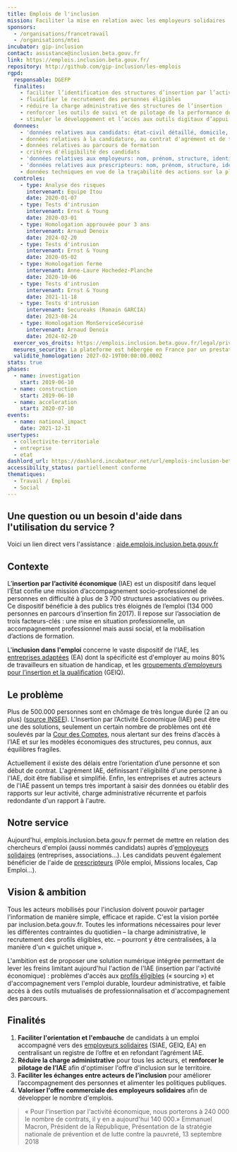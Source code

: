 ```yaml
---
title: Emplois de l'inclusion
mission: Faciliter la mise en relation avec les employeurs solidaires
sponsors:
  - /organisations/francetravail
  - /organisations/mtei
incubator: gip-inclusion
contact: assistance@inclusion.beta.gouv.fr
link: https://emplois.inclusion.beta.gouv.fr/
repository: http://github.com/gip-inclusion/les-emplois
rgpd:
  responsable: DGEFP
  finalites:
    - faciliter l’identification des structures d’insertion par l’activité économique
    - fluidifier le recrutement des personnes éligibles
    - réduire la charge administrative des structures de l’insertion
    - renforcer les outils de suivi et de pilotage de la performance des structures d’insertion
    - stimuler le développement et l’accès aux outils digitaux d’appui aux parcours d’insertion
  donnees:
    - 'données relatives aux candidats: état-civil détaillé, domicile, téléphone, courriel'
    - données relatives à la candidature, au contrat d'agrément et de travail
    - données relatives au parcours de formation
    - critères d'éligibilité des candidats
    - 'données relatives aux employeurs: nom, prénom, structure, identifiants professionnels'
    - 'données relatives aux prescripteurs: nom, prénom, structure, identifiants professionnels'
    - données techniques en vue de la traçabilité des actions sur la plateforme
  controles:
    - type: Analyse des risques
      intervenant: Equipe Itou
      date: 2020-01-07
    - type: Tests d'intrusion
      intervenant: Ernst & Young
      date: 2020-03-01
    - type: Homologation approuvée pour 3 ans
      intervenant: Arnaud Denoix
      date: 2024-02-20
    - type: Tests d'intrusion
      intervenant: Ernst & Young
      date: 2020-05-02
    - type: Homologation ferme
      intervenant: Anne-Laure Hochedez-Planche
      date: 2020-10-06
    - type: Tests d'intrusion
      intervenant: Ernst & Young
      date: 2021-11-18
    - type: Tests d'intrusion
      intervenant: Secureaks (Romain GARCIA)
      date: 2023-08-24
    - type: Homologation MonServiceSécurisé
      intervenant: Arnaud Denoix
      date: 2024-02-20
  exercer_vos_droits: https://emplois.inclusion.beta.gouv.fr/legal/privacy/#quels-droits-avez-vous-
  mesures_securite: La plateforme est hébergée en France par un prestataire certifié ISO.
  validite_homologation: 2027-02-19T00:00:00.000Z
stats: true
phases:
  - name: investigation
    start: 2019-06-10
  - name: construction
    start: 2019-06-10
  - name: acceleration
    start: 2020-07-10
events:
  - name: national_impact
    date: 2021-12-31
usertypes:
  - collectivite-territoriale
  - entreprise
  - etat
dashlord_url: https://dashlord.incubateur.net/url/emplois-inclusion-beta-gouv-fr/
accessibility_status: partiellement conforme
thematiques:
  - Travail / Emploi
  - Social
---
```

## Une question ou un besoin d'aide dans l'utilisation du service ?
Voici un lien direct vers l'assistance : [aide.emplois.inclusion.beta.gouv.fr](https://aide.emplois.inclusion.beta.gouv.fr/)

## Contexte

L’**insertion par l’activité économique** (IAE) est un dispositif dans lequel l’État
confie une mission d’accompagnement socio-professionnel de personnes en difficulté à plus de 3 700 structures associatives ou privées. Ce dispositif bénéficie à des publics très éloignés de l’emploi (134 000 personnes en parcours d’insertion fin 2017). Il repose sur l’association de trois facteurs-clés : une mise en situation professionnelle, un accompagnement professionnel mais aussi social, et la mobilisation d’actions de formation.

L'**inclusion dans l'emploi** concerne le vaste dispositif de l'IAE, les [entreprises adaptées](https://travail-emploi.gouv.fr/emploi/emploi-et-handicap/article/emploi-et-handicap-les-entreprises-adaptees-ea) (EA) dont la spécificité est d'employer au moins 80% de travailleurs en situation de handicap, et les [groupements d’employeurs pour l’insertion et la qualification](https://travail-emploi.gouv.fr/emploi/insertion-activite-economique/article/groupements-d-employeurs-pour-l-insertion-et-la-qualification-geiq) (GEIQ).

## Le problème

Plus de 500.000 personnes sont en chômage de très longue durée (2 an ou plus) ([source INSEE](https://www.insee.fr/fr/statistiques/2417491#tableau-figure1)). L'Insertion par l’Activité Economique (IAE) peut être une des solutions, seulement un certain nombre de problèmes ont été soulevés par la [Cour des Comptes](https://www.ccomptes.fr/system/files/2019-01/20190115-rapport-insertion-chomeurs.pdf), nous alertant sur des freins d’accès à l’IAE et sur les modèles économiques des structures, peu connus, aux équilibres fragiles.

Actuellement il existe des délais entre l’orientation d’une personne et son début de contrat. L'agrément IAE, définissant l'éligibilité d'une personne à l'IAE, doit être fiabilisé et simplifié. Enfin, les entreprises et autres acteurs de l'IAE passent un temps très important à saisir des données ou établir des rapports sur leur activité, charge administrative récurrente et parfois redondante d'un rapport à l'autre.

## Notre service

Aujourd'hui, emplois.inclusion.beta.gouv.fr permet de mettre en relation des chercheurs d'emploi (aussi nommés candidats) auprès d'[employeurs solidaires](https://doc.inclusion.beta.gouv.fr/pourquoi-cette-plateforme/les-acteurs/employeurs-solidaires) (entreprises, associations...). Les candidats peuvent également bénéficier de l'aide de [prescripteurs](https://doc.inclusion.beta.gouv.fr/pourquoi-cette-plateforme/les-acteurs/prescripteurs-habilites) (Pôle emploi, Missions locales, Cap Emploi...).

## Vision & ambition

Tous les acteurs mobilisés pour l'inclusion doivent pouvoir partager l'information de manière simple, efficace et rapide. C'est la vision portée par inclusion.beta.gouv.fr. Toutes les informations nécessaires pour lever les différentes contraintes du quotidien – la charge administrative, le recrutement des profils éligibles, etc. – pourront y être centralisées, à la manière d'un « guichet unique ».

L'ambition est de proposer une solution numérique intégrée permettant de lever les freins limitant aujourd'hui l'action de l'IAE (insertion par l'activité économique) : problèmes d'accès aux [profils éligibles](https://doc.inclusion.beta.gouv.fr/pourquoi-cette-plateforme/les-acteurs/qui-peut-beneficier-des-contrats-dinsertion-par-lactivite-economique) (« sourcing ») et d'accompagnement vers l'emploi durable, lourdeur administrative, et faible accès à des outils mutualisés de professionnalisation et d'accompagnement des parcours.

## Finalités

1. **Faciliter l'orientation et l'embauche** de candidats à un emploi accompagné vers des [employeurs solidaires](https://doc.inclusion.beta.gouv.fr/presentation/employeurs-solidaires) (SIAE, GEIQ, EA) en centralisant un registre de l’offre et en refondant l’agrément IAE.
2. **Réduire la charge administrative** pour tous les acteurs, et **renforcer le pilotage de l’IAE** afin d'optimiser l'offre d'inclusion sur le territoire.
3. **Faciliter les échanges entre acteurs de l’inclusion** pour améliorer l’accompagnement des personnes et alimenter les politiques publiques.
4. **Valoriser l'offre commerciale des employeurs solidaires** afin de développer le nombre d'emplois.

> « Pour l'insertion par l'activité économique, nous porterons à 240 000 le nombre de contrats, il y en a aujourd'hui 140 000.»
> Emmanuel Macron, Président de la République, Présentation de la stratégie nationale de prévention et de lutte contre la pauvreté, 13 septembre 2018
